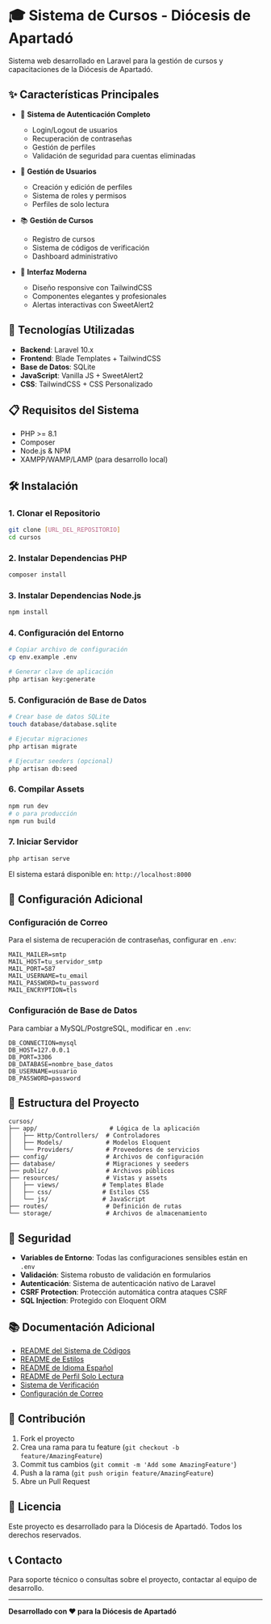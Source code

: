 # 🎓 Sistema de Cursos - Diócesis de Apartadó

Sistema web desarrollado en Laravel para la gestión de cursos y capacitaciones de la Diócesis de Apartadó.

## ✨ Características Principales

- 🔐 **Sistema de Autenticación Completo**
  - Login/Logout de usuarios
  - Recuperación de contraseñas
  - Gestión de perfiles
  - Validación de seguridad para cuentas eliminadas

- 👥 **Gestión de Usuarios**
  - Creación y edición de perfiles
  - Sistema de roles y permisos
  - Perfiles de solo lectura

- 📚 **Gestión de Cursos**
  - Registro de cursos
  - Sistema de códigos de verificación
  - Dashboard administrativo

- 🎨 **Interfaz Moderna**
  - Diseño responsive con TailwindCSS
  - Componentes elegantes y profesionales
  - Alertas interactivas con SweetAlert2

## 🚀 Tecnologías Utilizadas

- **Backend**: Laravel 10.x
- **Frontend**: Blade Templates + TailwindCSS
- **Base de Datos**: SQLite
- **JavaScript**: Vanilla JS + SweetAlert2
- **CSS**: TailwindCSS + CSS Personalizado

## 📋 Requisitos del Sistema

- PHP >= 8.1
- Composer
- Node.js & NPM
- XAMPP/WAMP/LAMP (para desarrollo local)

## 🛠️ Instalación

### 1. Clonar el Repositorio
```bash
git clone [URL_DEL_REPOSITORIO]
cd cursos
```

### 2. Instalar Dependencias PHP
```bash
composer install
```

### 3. Instalar Dependencias Node.js
```bash
npm install
```

### 4. Configuración del Entorno
```bash
# Copiar archivo de configuración
cp env.example .env

# Generar clave de aplicación
php artisan key:generate
```

### 5. Configuración de Base de Datos
```bash
# Crear base de datos SQLite
touch database/database.sqlite

# Ejecutar migraciones
php artisan migrate

# Ejecutar seeders (opcional)
php artisan db:seed
```

### 6. Compilar Assets
```bash
npm run dev
# o para producción
npm run build
```

### 7. Iniciar Servidor
```bash
php artisan serve
```

El sistema estará disponible en: `http://localhost:8000`

## 🔧 Configuración Adicional

### Configuración de Correo
Para el sistema de recuperación de contraseñas, configurar en `.env`:
```env
MAIL_MAILER=smtp
MAIL_HOST=tu_servidor_smtp
MAIL_PORT=587
MAIL_USERNAME=tu_email
MAIL_PASSWORD=tu_password
MAIL_ENCRYPTION=tls
```

### Configuración de Base de Datos
Para cambiar a MySQL/PostgreSQL, modificar en `.env`:
```env
DB_CONNECTION=mysql
DB_HOST=127.0.0.1
DB_PORT=3306
DB_DATABASE=nombre_base_datos
DB_USERNAME=usuario
DB_PASSWORD=password
```

## 📁 Estructura del Proyecto

```
cursos/
├── app/                    # Lógica de la aplicación
│   ├── Http/Controllers/  # Controladores
│   ├── Models/            # Modelos Eloquent
│   └── Providers/         # Proveedores de servicios
├── config/                # Archivos de configuración
├── database/              # Migraciones y seeders
├── public/                # Archivos públicos
├── resources/             # Vistas y assets
│   ├── views/            # Templates Blade
│   ├── css/              # Estilos CSS
│   └── js/               # JavaScript
├── routes/                # Definición de rutas
└── storage/               # Archivos de almacenamiento
```

## 🔐 Seguridad

- **Variables de Entorno**: Todas las configuraciones sensibles están en `.env`
- **Validación**: Sistema robusto de validación en formularios
- **Autenticación**: Sistema de autenticación nativo de Laravel
- **CSRF Protection**: Protección automática contra ataques CSRF
- **SQL Injection**: Protegido con Eloquent ORM

## 📚 Documentación Adicional

- [README del Sistema de Códigos](README_SISTEMA_CODIGOS.md)
- [README de Estilos](README-ESTILOS.md)
- [README de Idioma Español](README-IDIOMA-ESPANOL.md)
- [README de Perfil Solo Lectura](README-PERFIL-SOLO-LECTURA.md)
- [Sistema de Verificación](VERIFICATION_SYSTEM.md)
- [Configuración de Correo](CONFIGURACION_CORREO.md)

## 🤝 Contribución

1. Fork el proyecto
2. Crea una rama para tu feature (`git checkout -b feature/AmazingFeature`)
3. Commit tus cambios (`git commit -m 'Add some AmazingFeature'`)
4. Push a la rama (`git push origin feature/AmazingFeature`)
5. Abre un Pull Request

## 📄 Licencia

Este proyecto es desarrollado para la Diócesis de Apartadó. Todos los derechos reservados.

## 📞 Contacto

Para soporte técnico o consultas sobre el proyecto, contactar al equipo de desarrollo.

---

**Desarrollado con ❤️ para la Diócesis de Apartadó**
